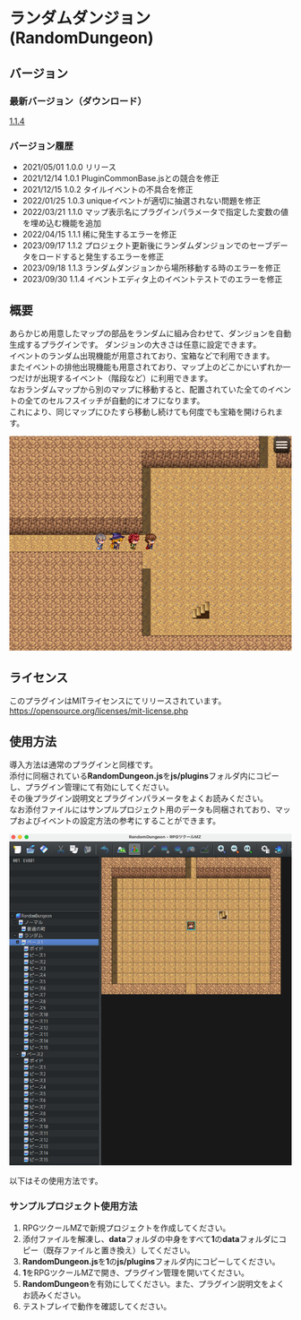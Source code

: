# ランダムダンジョン(RandomDungeon)

## バージョン
### 最新バージョン（ダウンロード）
[1.1.4](https://raw.githubusercontent.com/nz-prism/RPG-Maker-MZ/master/RandomDungeon/js/plugins/RandomDungeon.js)

### バージョン履歴
- 2021/05/01 1.0.0 リリース
- 2021/12/14 1.0.1 PluginCommonBase.jsとの競合を修正
- 2021/12/15 1.0.2 タイルイベントの不具合を修正
- 2022/01/25 1.0.3 uniqueイベントが適切に抽選されない問題を修正
- 2022/03/21 1.1.0 マップ表示名にプラグインパラメータで指定した変数の値を埋め込む機能を追加
- 2022/04/15 1.1.1 稀に発生するエラーを修正
- 2023/09/17 1.1.2 プロジェクト更新後にランダムダンジョンでのセーブデータをロードすると発生するエラーを修正
- 2023/09/18 1.1.3 ランダムダンジョンから場所移動する時のエラーを修正
- 2023/09/30 1.1.4 イベントエディタ上のイベントテストでのエラーを修正

## 概要
あらかじめ用意したマップの部品をランダムに組み合わせて、ダンジョンを自動生成するプラグインです。
ダンジョンの大きさは任意に設定できます。  
イベントのランダム出現機能が用意されており、宝箱などで利用できます。  
またイベントの排他出現機能も用意されており、マップ上のどこかにいずれか一つだけが出現するイベント（階段など）に利用できます。  
なおランダムマップから別のマップに移動すると、配置されていた全てのイベントの全てのセルフスイッチが自動的にオフになります。  
これにより、同じマップにひたすら移動し続けても何度でも宝箱を開けられます。  

![Dungeon](https://github.com/nz-prism/RPG-Maker-MZ/blob/master/ReadmeImages/RandomDungeon1.png)

## ライセンス
このプラグインはMITライセンスにてリリースされています。  
https://opensource.org/licenses/mit-license.php

## 使用方法
導入方法は通常のプラグインと同様です。  
添付に同梱されている**RandomDungeon.js**を**js/plugins**フォルダ内にコピーし、プラグイン管理にて有効にしてください。  
その後プラグイン説明文とプラグインパラメータをよくお読みください。  
なお添付ファイルにはサンプルプロジェクト用のデータも同梱されており、マップおよびイベントの設定方法の参考にすることができます。  

![Editor](https://github.com/nz-prism/RPG-Maker-MZ/blob/master/ReadmeImages/RandomDungeon2.png)

以下はその使用方法です。

### サンプルプロジェクト使用方法
1. RPGツクールMZで新規プロジェクトを作成してください。
1. 添付ファイルを解凍し、**data**フォルダの中身をすべて**1**の**data**フォルダにコピー（既存ファイルと置き換え）してください。
1. **RandomDungeon.js**を**1**の**js/plugins**フォルダ内にコピーしてください。
1. **1**をRPGツクールMZで開き、プラグイン管理を開いてください。
1. **RandomDungeon**を有効にしてください。また、プラグイン説明文をよくお読みください。
1. テストプレイで動作を確認してください。